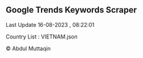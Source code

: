 

## Google Trends Keywords Scraper 
 
Last Update 16-08-2023 , 08:22:01

Country List :
VIETNAM.json



© Abdul Muttaqin 
